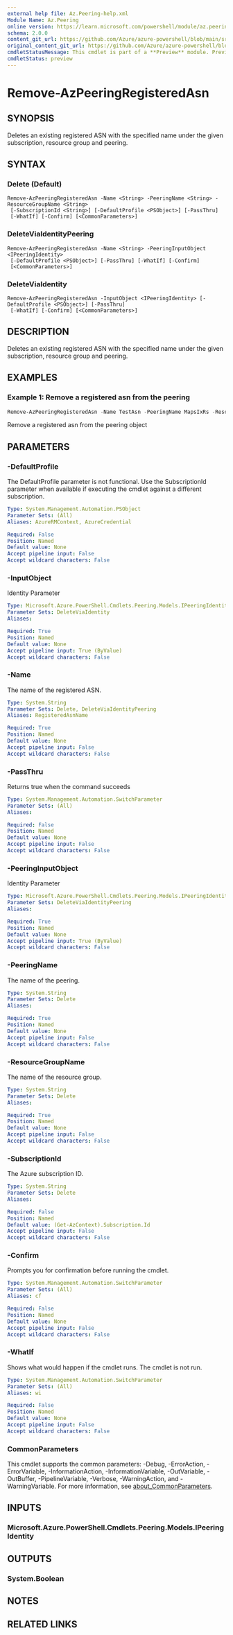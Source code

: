 ```yaml
---
external help file: Az.Peering-help.xml
Module Name: Az.Peering
online version: https://learn.microsoft.com/powershell/module/az.peering/remove-azpeeringregisteredasn
schema: 2.0.0
content_git_url: https://github.com/Azure/azure-powershell/blob/main/src/Peering/Peering/help/Remove-AzPeeringRegisteredAsn.md
original_content_git_url: https://github.com/Azure/azure-powershell/blob/main/src/Peering/Peering/help/Remove-AzPeeringRegisteredAsn.md
cmdletStatusMessage: This cmdlet is part of a **Preview** module. Preview versions aren't recommended for use in production environments. For more information, see https://aka.ms/azps-refstatus.
cmdletStatus: preview
---
```

# Remove-AzPeeringRegisteredAsn

## SYNOPSIS
Deletes an existing registered ASN with the specified name under the given subscription, resource group and peering.

## SYNTAX

### Delete (Default)
```
Remove-AzPeeringRegisteredAsn -Name <String> -PeeringName <String> -ResourceGroupName <String>
 [-SubscriptionId <String>] [-DefaultProfile <PSObject>] [-PassThru]
 [-WhatIf] [-Confirm] [<CommonParameters>]
```

### DeleteViaIdentityPeering
```
Remove-AzPeeringRegisteredAsn -Name <String> -PeeringInputObject <IPeeringIdentity>
 [-DefaultProfile <PSObject>] [-PassThru] [-WhatIf] [-Confirm]
 [<CommonParameters>]
```

### DeleteViaIdentity
```
Remove-AzPeeringRegisteredAsn -InputObject <IPeeringIdentity> [-DefaultProfile <PSObject>] [-PassThru]
 [-WhatIf] [-Confirm] [<CommonParameters>]
```

## DESCRIPTION
Deletes an existing registered ASN with the specified name under the given subscription, resource group and peering.

## EXAMPLES

### Example 1: Remove a registered asn from the peering
```powershell
Remove-AzPeeringRegisteredAsn -Name TestAsn -PeeringName MapsIxRs -ResourceGroupName MAPSDemo
```

Remove a registered asn from the peering object

## PARAMETERS

### -DefaultProfile
The DefaultProfile parameter is not functional.
Use the SubscriptionId parameter when available if executing the cmdlet against a different subscription.

```yaml
Type: System.Management.Automation.PSObject
Parameter Sets: (All)
Aliases: AzureRMContext, AzureCredential

Required: False
Position: Named
Default value: None
Accept pipeline input: False
Accept wildcard characters: False
```

### -InputObject
Identity Parameter

```yaml
Type: Microsoft.Azure.PowerShell.Cmdlets.Peering.Models.IPeeringIdentity
Parameter Sets: DeleteViaIdentity
Aliases:

Required: True
Position: Named
Default value: None
Accept pipeline input: True (ByValue)
Accept wildcard characters: False
```

### -Name
The name of the registered ASN.

```yaml
Type: System.String
Parameter Sets: Delete, DeleteViaIdentityPeering
Aliases: RegisteredAsnName

Required: True
Position: Named
Default value: None
Accept pipeline input: False
Accept wildcard characters: False
```

### -PassThru
Returns true when the command succeeds

```yaml
Type: System.Management.Automation.SwitchParameter
Parameter Sets: (All)
Aliases:

Required: False
Position: Named
Default value: None
Accept pipeline input: False
Accept wildcard characters: False
```

### -PeeringInputObject
Identity Parameter

```yaml
Type: Microsoft.Azure.PowerShell.Cmdlets.Peering.Models.IPeeringIdentity
Parameter Sets: DeleteViaIdentityPeering
Aliases:

Required: True
Position: Named
Default value: None
Accept pipeline input: True (ByValue)
Accept wildcard characters: False
```

### -PeeringName
The name of the peering.

```yaml
Type: System.String
Parameter Sets: Delete
Aliases:

Required: True
Position: Named
Default value: None
Accept pipeline input: False
Accept wildcard characters: False
```

### -ResourceGroupName
The name of the resource group.

```yaml
Type: System.String
Parameter Sets: Delete
Aliases:

Required: True
Position: Named
Default value: None
Accept pipeline input: False
Accept wildcard characters: False
```

### -SubscriptionId
The Azure subscription ID.

```yaml
Type: System.String
Parameter Sets: Delete
Aliases:

Required: False
Position: Named
Default value: (Get-AzContext).Subscription.Id
Accept pipeline input: False
Accept wildcard characters: False
```

### -Confirm
Prompts you for confirmation before running the cmdlet.

```yaml
Type: System.Management.Automation.SwitchParameter
Parameter Sets: (All)
Aliases: cf

Required: False
Position: Named
Default value: None
Accept pipeline input: False
Accept wildcard characters: False
```

### -WhatIf
Shows what would happen if the cmdlet runs.
The cmdlet is not run.

```yaml
Type: System.Management.Automation.SwitchParameter
Parameter Sets: (All)
Aliases: wi

Required: False
Position: Named
Default value: None
Accept pipeline input: False
Accept wildcard characters: False
```

### CommonParameters
This cmdlet supports the common parameters: -Debug, -ErrorAction, -ErrorVariable, -InformationAction, -InformationVariable, -OutVariable, -OutBuffer, -PipelineVariable, -Verbose, -WarningAction, and -WarningVariable. For more information, see [about_CommonParameters](http://go.microsoft.com/fwlink/?LinkID=113216).

## INPUTS

### Microsoft.Azure.PowerShell.Cmdlets.Peering.Models.IPeeringIdentity

## OUTPUTS

### System.Boolean

## NOTES

## RELATED LINKS

